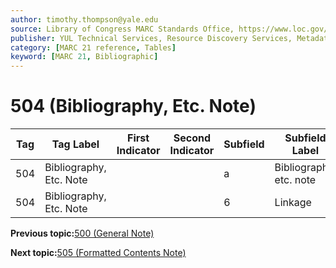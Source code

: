 ```yaml
---
author: timothy.thompson@yale.edu
source: Library of Congress MARC Standards Office, https://www.loc.gov/marc/bibliographic/bd504.html
publisher: YUL Technical Services, Resource Discovery Services, Metadata Services Unit
category: [MARC 21 reference, Tables]
keyword: [MARC 21, Bibliographic]
---
```


# 504 \(Bibliography, Etc. Note\)

|Tag|Tag Label|First Indicator|Second Indicator|Subfield|Subfield Label|Repeatable|
|---|---------|---------------|----------------|--------|--------------|----------|
|504|Bibliography, Etc. Note| | |a|Bibliography, etc. note|F|
|504|Bibliography, Etc. Note| | |6|Linkage|F|

**Previous topic:**[500 \(General Note\)](../tables/500_bib_table.md)

**Next topic:**[505 \(Formatted Contents Note\)](../tables/505_bib_table.md)

